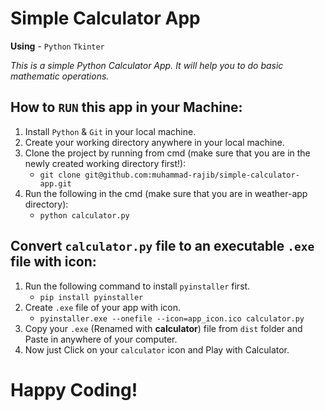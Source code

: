 # Simple Calculator App
**Using** - `Python`  `Tkinter`

*This is a simple Python Calculator App. It will help you to do basic mathematic operations.*

## How to `RUN` this app in your Machine:
1. Install `Python` & `Git` in your local machine.
2. Create your working directory anywhere in your local machine.
3. Clone the project by running from cmd (make sure that you are in the newly created working directory first!):
    - `git clone git@github.com:muhammad-rajib/simple-calculator-app.git`
4. Run the following in the cmd (make sure that you are in weather-app directory):
    - `python calculator.py`

## Convert `calculator.py` file to an executable `.exe` file with icon:
1. Run the following command to install `pyinstaller` first.
    - `pip install pyinstaller`
2. Create `.exe` file of your app with icon.
    - `pyinstaller.exe --onefile --icon=app_icon.ico calculator.py`
3. Copy your `.exe` (Renamed with **calculator**) file from `dist` folder and Paste in anywhere of your computer.
4. Now just Click on your `calculator` icon and Play with Calculator.

# Happy Coding!
